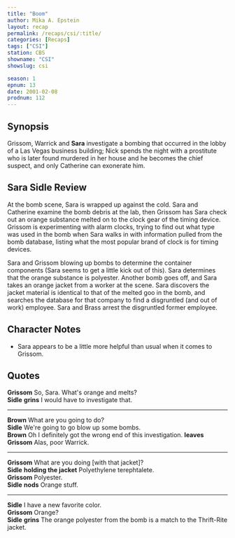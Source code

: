 ```yaml
---
title: "Boom"
author: Mika A. Epstein
layout: recap
permalink: /recaps/csi/:title/
categories: [Recaps]
tags: ["CSI"]
station: CBS
showname: "CSI"
showslug: csi

season: 1  
epnum: 13
date: 2001-02-08
prodnum: 112  
---
```


## Synopsis

Grissom, Warrick and **Sara** investigate a bombing that occurred in the lobby of a Las Vegas business building; Nick spends the night with a prostitute who is later found murdered in her house and he becomes the chief suspect, and only Catherine can exonerate him.

## Sara Sidle Review

At the bomb scene, Sara is wrapped up against the cold. Sara and Catherine examine the bomb debris at the lab, then Grissom has Sara check out an orange substance melted on to the clock gear of the timing device. Grissom is experimenting with alarm clocks, trying to find out what type was used in the bomb when Sara walks in with information pulled from the bomb database, listing what the most popular brand of clock is for timing devices.

Sara and Grissom blowing up bombs to determine the container components (Sara seems to get a little kick out of this). Sara determines that the orange substance is polyester. Another bomb goes off, and Sara takes an orange jacket from a worker at the scene. Sara discovers the jacket material is identical to that of the melted goo in the bomb, and searches the database for that company to find a disgruntled (and out of work) employee. Sara and Brass arrest the disgruntled former employee.

## Character Notes

* Sara appears to be a little more helpful than usual when it comes to Grissom.

## Quotes

**Grissom** So, Sara. What's orange and melts?  
**Sidle** __grins__ I would have to investigate that.  

- - -

**Brown** What are you going to do?  
**Sidle** We're going to go blow up some bombs.  
**Brown** Oh I definitely got the wrong end of this investigation. __leaves__  
**Grissom** Alas, poor Warrick.  

- - -

**Grissom** What are you doing [with that jacket]?  
**Sidle** __holding the jacket__ Polyethylene terephtalete.  
**Grissom** Polyester.  
**Sidle** __nods__ Orange stuff.  

- - -

**Sidle** I have a new favorite color.  
**Grissom** Orange?  
**Sidle** __grins__ The orange polyester from the bomb is a match to the Thrift-Rite jacket.

